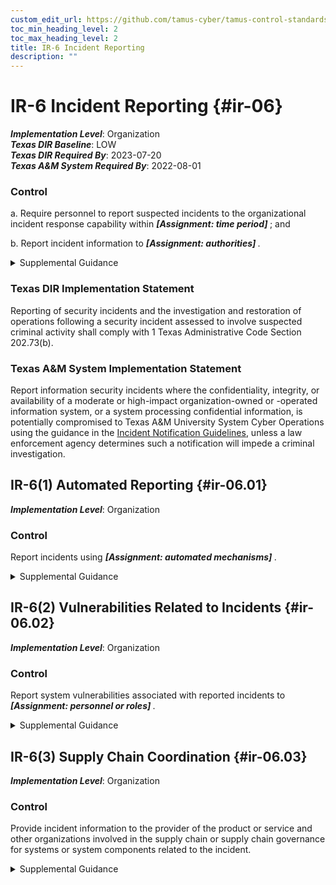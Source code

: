 ```yaml
---
custom_edit_url: https://github.com/tamus-cyber/tamus-control-standards/tree/main/content/tamus.edu/TAMUS_profile.xml
toc_min_heading_level: 2
toc_max_heading_level: 2
title: IR-6 Incident Reporting
description: ""
---
```


# IR-6 Incident Reporting {#ir-06}

_**Implementation Level**_: Organization\
_**Texas DIR Baseline**_: LOW\
_**Texas DIR Required By**_: 2023-07-20\
_**Texas A&M System Required By**_: 2022-08-01

### Control

a. Require personnel to report suspected incidents to the organizational incident response capability within <strong> <em>[Assignment: time period]</em> </strong> ; and

b. Report incident information to <strong> <em>[Assignment: authorities]</em> </strong>.

<details>
  <summary>Supplemental Guidance</summary>

The types of incidents reported, the content and timeliness of the reports, and the designated reporting authorities reflect applicable laws, executive orders, directives, regulations, policies, standards, and guidelines. Incident information can inform risk assessments, control effectiveness assessments, security requirements for acquisitions, and selection criteria for technology products.

</details>

### Texas DIR Implementation Statement

Reporting of security incidents and the investigation and restoration of operations following a security incident assessed to involve suspected criminal activity shall comply with 1 Texas Administrative Code Section 202.73(b).

### Texas A&M System Implementation Statement

Report information security incidents where the confidentiality, integrity, or availability of a moderate or high-impact organization-owned or -operated information system, or a system processing confidential information, is potentially compromised to Texas A&M University System Cyber Operations using the guidance in the <a xmlns="http://csrc.nist.gov/ns/oscal/1.0" href="https://cyber.tamus.edu/policy/guidelines/incident-notification/">Incident Notification Guidelines</a>, unless a law enforcement agency determines such a notification will impede a criminal investigation.

## IR-6(1) Automated Reporting {#ir-06.01}

_**Implementation Level**_: Organization

### Control

Report incidents using <strong> <em>[Assignment: automated mechanisms]</em> </strong>.

<details>
  <summary>Supplemental Guidance</summary>

The recipients of incident reports are specified in <a xmlns="http://csrc.nist.gov/ns/oscal/1.0" href="#ir-6_smt.b">IR-6b</a> . Automated reporting mechanisms include email, posting on websites (with automatic updates), and automated incident response tools and programs.

</details>

## IR-6(2) Vulnerabilities Related to Incidents {#ir-06.02}

_**Implementation Level**_: Organization

### Control

Report system vulnerabilities associated with reported incidents to <strong> <em>[Assignment: personnel or roles]</em> </strong>.

<details>
  <summary>Supplemental Guidance</summary>

Reported incidents that uncover system vulnerabilities are analyzed by organizational personnel including system owners, mission and business owners, senior agency information security officers, senior agency officials for privacy, authorizing officials, and the risk executive (function). The analysis can serve to prioritize and initiate mitigation actions to address the discovered system vulnerability.

</details>

## IR-6(3) Supply Chain Coordination {#ir-06.03}

_**Implementation Level**_: Organization

### Control

Provide incident information to the provider of the product or service and other organizations involved in the supply chain or supply chain governance for systems or system components related to the incident.

<details>
  <summary>Supplemental Guidance</summary>

Organizations involved in supply chain activities include product developers, system integrators, manufacturers, packagers, assemblers, distributors, vendors, and resellers. Entities that provide supply chain governance include the Federal Acquisition Security Council (FASC). Supply chain incidents include compromises or breaches that involve information technology products, system components, development processes or personnel, distribution processes, or warehousing facilities. Organizations determine the appropriate information to share and consider the value gained from informing external organizations about supply chain incidents, including the ability to improve processes or to identify the root cause of an incident.

</details>

